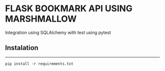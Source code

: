 # FLASK BOOKMARK API USING MARSHMALLOW
Integration using SQLAlchemy with test using pytest

## Instalation
---
```shell
pip install -r requirements.txt
```
